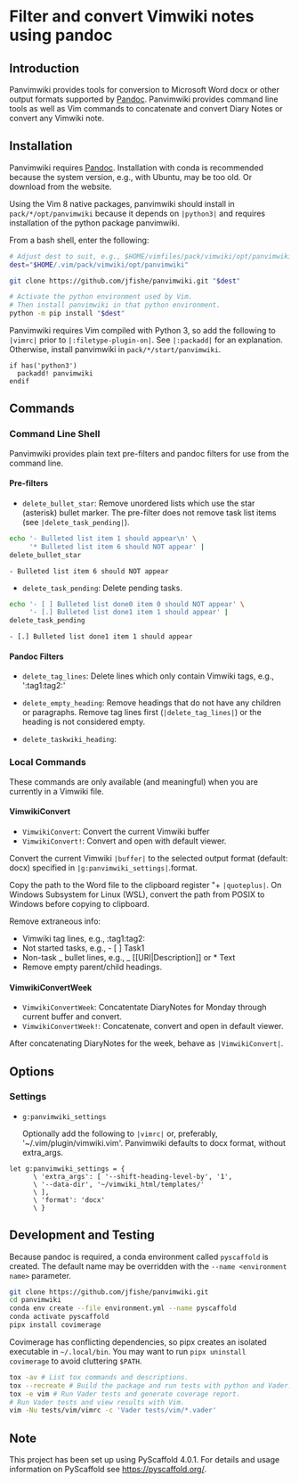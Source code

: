 # Filter and convert Vimwiki notes using pandoc

## Introduction

Panvimwiki provides tools for conversion to Microsoft Word docx or other
output formats supported by
[Pandoc](https://pandoc.org/ "Pandoc a universal document converter").
Panvimwiki provides command line tools as well as Vim commands to
concatenate and convert Diary Notes or convert any Vimwiki note.

## Installation

Panvimwiki requires
[Pandoc](https://pandoc.org/ "Pandoc a universal document converter").
Installation with conda is recommended because the system version, e.g., with
Ubuntu, may be too old. Or download from the website.

Using the Vim 8 native packages, panvimwiki should install in
`pack/*/opt/panvimwiki` because it depends on `|python3|` and requires
installation of the python package panvimwiki.

From a bash shell, enter the following:

```bash
# Adjust dest to suit, e.g., $HOME/vimfiles/pack/vimwiki/opt/panvimwiki
dest="$HOME/.vim/pack/vimwiki/opt/panvimwiki"

git clone https://github.com/jfishe/panvimwiki.git "$dest"

# Activate the python environment used by Vim.
# Then install panvimwiki in that python environment.
python -m pip install "$dest"
```

Panvimwiki requires Vim compiled with Python 3, so add the following to
`|vimrc|` prior to `|:filetype-plugin-on|`. See `|:packadd|` for an
explanation. Otherwise, install panvimwiki in
`pack/*/start/panvimwiki`.

```vim
if has('python3')
  packadd! panvimwiki
endif
```

## Commands

### Command Line Shell

Panvimwiki provides plain text pre-filters and pandoc filters for use from
the command line.

#### Pre-filters

- `delete_bullet_star`: Remove unordered lists which use the star (asterisk)
  bullet marker. The pre-filter does not remove task list items (see
  `|delete_task_pending|`).

```bash
echo '- Bulleted list item 1 should appear\n' \
     '* Bulleted list item 6 should NOT appear' |
delete_bullet_star
```

```text
- Bulleted list item 6 should NOT appear
```

- `delete_task_pending`: Delete pending tasks.

```bash
echo '- [ ] Bulleted list done0 item 0 should NOT appear' \
     '- [.] Bulleted list done1 item 1 should appear' |
delete_task_pending
```

```text
- [.] Bulleted list done1 item 1 should appear
```

#### Pandoc Filters

- `delete_tag_lines`: Delete lines which only contain Vimwiki tags, e.g.,
  ':tag1:tag2:'

- `delete_empty_heading`: Remove headings that do not have any children or
  paragraphs. Remove tag lines first (`|delete_tag_lines|`) or the heading is
  not considered empty.

- `delete_taskwiki_heading`:

### Local Commands

These commands are only available (and meaningful) when you are currently in a
Vimwiki file.

#### VimwikiConvert

- `VimwikiConvert`: Convert the current Vimwiki buffer
- `VimwikiConvert!`: Convert and open with default viewer.

Convert the current Vimwiki `|buffer|` to the selected output format (default:
docx) specified in `|g:panvimwiki_settings|`.format.

Copy the path to the Word file to the clipboard register "+
`|quoteplus|`. On Windows Subsystem for Linux (WSL), convert the path from
POSIX to Windows before copying to clipboard.

Remove extraneous info:

- Vimwiki tag lines, e.g., :tag1:tag2:
- Not started tasks, e.g., - [ ] Task1
- Non-task _ bullet lines, e.g., _ [[URI|Description]] or \*
  Text
- Remove empty parent/child headings.

#### VimwikiConvertWeek

- `VimwikiConvertWeek`: Concatentate DiaryNotes for Monday through current
  buffer and convert.
- `VimwikiConvertWeek!`: Concatenate, convert and open in default viewer.

After concatenating DiaryNotes for the week, behave as `|VimwikiConvert|`.

## Options

### Settings

- `g:panvimwiki_settings`

  Optionally add the following to `|vimrc|` or, preferably,
  '~/.vim/plugin/vimwiki.vim'. Panvimwiki defaults to docx format, without extra_args.

```vim
let g:panvimwiki_settings = {
      \ 'extra_args': [ '--shift-heading-level-by', '1',
      \ '--data-dir', '~/vimwiki_html/templates/'
      \ ],
      \ 'format': 'docx'
      \ }
```

## Development and Testing

Because pandoc is required, a conda environment called `pyscaffold` is created.
The default name may be overridden with the `--name <environment name>`
parameter.

```bash
git clone https://github.com/jfishe/panvimwiki.git
cd panvimwiki
conda env create --file environment.yml --name pyscaffold
conda activate pyscaffold
pipx install covimerage
```

Covimerage has conflicting dependencies, so pipx creates an isolated
executable in `~/.local/bin`. You may want to run `pipx uninstall covimerage`
to avoid cluttering `$PATH`.

```bash
tox -av # List tox commands and descriptions.
tox --recreate # Build the package and run tests with python and Vader.
tox -e vim # Run Vader tests and generate coverage report.
# Run Vader tests and view results with Vim.
vim -Nu tests/vim/vimrc -c 'Vader tests/vim/*.vader'
```

<!-- pyscaffold-notes -->

## Note

This project has been set up using PyScaffold 4.0.1. For details and usage
information on PyScaffold see https://pyscaffold.org/.
